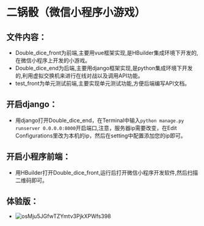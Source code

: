 # 二锅骰（微信小程序小游戏）
## 文件内容：
  - Double_dice_front为前端,主要用vue框架实现,是HBuilder集成环境下开发的,在微信小程序上开发的小游戏。
  - Double_dice_end为后端,主要用django框架实现,是python集成环境下开发的,利用虚拟交换机来进行在线对战以及调用API功能。
  - test_front为单元测试前端,主要实现单元测试功能,方便后端编写API文档。
## 开启django：
  - 用django打开Double_dice_end，在Terminal中输入`python manage.py runserver 0.0.0.0:8000`开启端口,注意，服务器ip需要改变，在Edit Configurations里改为本机的ip，然后在setting中配置添加您的ip即可。
## 开启小程序前端：
  - 用HBuilder打开Double_dice_front,运行后打开微信小程序开发软件,然后扫描二维码即可。
## 体验版：
  - ![osMju5JGfwTZYmtv3PjkXPWfs398](https://user-images.githubusercontent.com/78547679/195796930-beafddcf-aae6-4e45-b787-502696ea270d.jpg)
